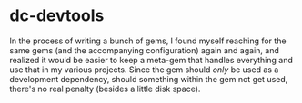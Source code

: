 # dc-devtools

In the process of writing a bunch of gems, I found myself reaching for the same
gems (and the accompanying configuration) again and again, and realized it
would be easier to keep a meta-gem that handles everything and use that in my
various projects. Since the gem should *only* be used as a development
dependency, should something within the gem not get used, there's no real
penalty (besides a little disk space).
